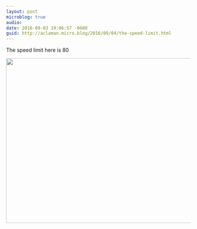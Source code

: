 ```yaml
---
layout: post
microblog: true
audio: 
date: 2016-09-03 19:06:57 -0600
guid: http://aclaman.micro.blog/2016/09/04/the-speed-limit.html
---
```

The speed limit here is 80

<img src="http://micro.alexclaman.com/uploads/2018/89ef3d6fa0.jpg" width="600" height="449" />

